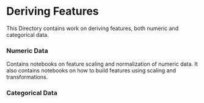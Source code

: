 # Deriving Features

This Directory contains work on deriving features, both numeric and categorical data. 

### Numeric Data

Contains notebooks on feature scaling and normalization of numeric data. It also contains notebooks on how to build features using scaling and transformations.

### Categorical Data


